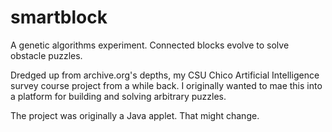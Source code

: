 # smartblock
A genetic algorithms experiment.  Connected blocks evolve to solve obstacle puzzles.

Dredged up from archive.org's depths, my CSU Chico Artificial Intelligence survey course project from <cough-cough> a while back. 
I originally wanted to mae this into a platform for building and solving arbitrary puzzles.  

The project was originally a Java applet.  That might change.
